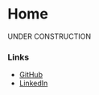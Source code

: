 # Home

UNDER CONSTRUCTION

### Links

- [GitHub](https://github.com/progreon)
- [LinkedIn](https://www.linkedin.com/in/marco-willems-0b9504a5/)
